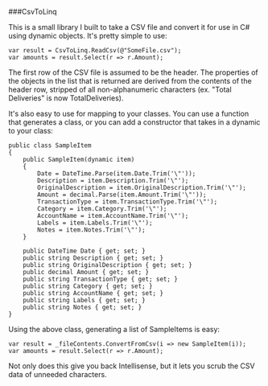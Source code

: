 ###CsvToLinq

This is a small library I built to take a CSV file and convert it for use in C# using dynamic objects. 
It's pretty simple to use:

	var result = CsvToLinq.ReadCsv(@"SomeFile.csv");
	var amounts = result.Select(r => r.Amount);

The first row of the CSV file is assumed to be the header. The properties of the objects in the list that is 
returned are derived from the contents of the header row, stripped of all non-alphanumeric characters (ex. "Total Deliveries"
is now TotalDeliveries).

It's also easy to use for mapping to your classes. You can use a function that generates a class, or you can
add a constructor that takes in a dynamic to your class:

    public class SampleItem
    {
        public SampleItem(dynamic item)
        {
            Date = DateTime.Parse(item.Date.Trim('\"'));
            Description = item.Description.Trim('\"');
            OriginalDescription = item.OriginalDescription.Trim('\"');
            Amount = decimal.Parse(item.Amount.Trim('\"'));
            TransactionType = item.TransactionType.Trim('\"');
            Category = item.Category.Trim('\"');
            AccountName = item.AccountName.Trim('\"');
            Labels = item.Labels.Trim('\"');
            Notes = item.Notes.Trim('\"');
        }

        public DateTime Date { get; set; }
        public string Description { get; set; }
        public string OriginalDescription { get; set; }
        public decimal Amount { get; set; }
        public string TransactionType { get; set; }
        public string Category { get; set; }
        public string AccountName { get; set; }
        public string Labels { get; set; }
        public string Notes { get; set; }
    }

Using the above class, generating a list of SampleItems is easy:

	var result = _fileContents.ConvertFromCsv(i => new SampleItem(i));
	var amounts = result.Select(r => r.Amount);

Not only does this give you back Intellisense, but it lets you scrub the CSV data of unneeded characters.